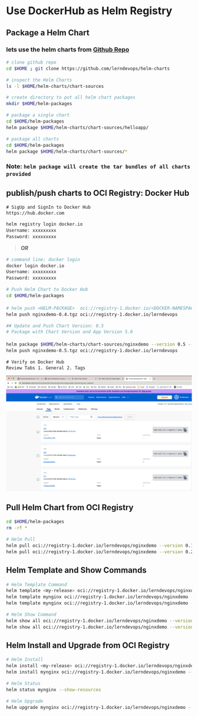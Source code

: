 # Use DockerHub as Helm Registry 

## Package a Helm Chart

### lets use the helm charts from [Github Repo](https://github.com/lerndevops/helm-charts/tree/main/chart-sources)
```sh
# clone github repo 
cd $HOME ; git clone https://github.com/lerndevops/helm-charts
```
```sh
# inspect the Helm Charts
ls -l $HOME/helm-charts/chart-sources
```
```sh
# create directory to put all helm chart packages 
mkdir $HOME/helm-packages
```
```sh
# package a single chart 
cd $HOME/helm-packages
helm package $HOME/helm-charts/chart-sources/helloapp/
```
```sh
# package all charts 
cd $HOME/helm-packages
helm package $HOME/helm-charts/chart-sources/*
```
### Note: `helm package will create the tar bundles of all charts provided`

## publish/push charts to OCI Registry: Docker Hub

```t
# SigUp and SignIn to Docker Hub
https://hub.docker.com
```

```sh
helm registry login docker.io 
Username: xxxxxxxxx
Password: xxxxxxxxx
```
> ***OR***
```sh
# command line: docker login
docker login docker.io
Username: xxxxxxxxx
Password: xxxxxxxxx
```

```sh
# Push Helm Chart to Docker Hub
cd $HOME/helm-packages

# helm push <HELM-PACKAGE>  oci://registry-1.docker.io/<DOCKER-NAMESPACE>
helm push nginxdemo-0.4.tgz oci://registry-1.docker.io/lerndevops
```
```sh
## Update and Push Chart Version: 0.5
# Package with Chart Version and App Version 5.0

helm package $HOME/helm-charts/chart-sources/nginxdemo --version 0.5 --app-version 5.0
helm push nginxdemo-0.5.tgz oci://registry-1.docker.io/lerndevops
```
```t
# Verify on Docker Hub
Review Tabs 1. General 2. Tags
```
![helm-package-docker-hub](../../img/helm-package-docker-hub.png)

## Pull Helm Chart from OCI Registry
```sh
cd $HOME/helm-packages
rm -rf * 
```
```sh
# Helm Pull
helm pull oci://registry-1.docker.io/lerndevops/nginxdemo --version 0.1
helm pull oci://registry-1.docker.io/lerndevops/nginxdemo --version 0.2
```
## Helm Template and Show Commands
```sh
# Helm Template Command
helm template <my-release> oci://registry-1.docker.io/lerndevops/nginxdemo --version 0.1
helm template mynginx oci://registry-1.docker.io/lerndevops/nginxdemo --version 0.1
helm template mynginx oci://registry-1.docker.io/lerndevops/nginxdemo --version 0.2
```
```sh
# Helm Show Command
helm show all oci://registry-1.docker.io/lerndevops/nginxdemo --version 0.1
helm show all oci://registry-1.docker.io/lerndevops/nginxdemo --version 0.2
```

## Helm Install and Upgrade from OCI Registry
```sh
# Helm Install
helm install <my-release> oci://registry-1.docker.io/lerndevops/nginxdemo --version 0.1
helm install mynginx oci://registry-1.docker.io/lerndevops/nginxdemo --version 0.1
```
```sh
# Helm Status
helm status mynginx --show-resources 
```
```sh
# Helm Upgrade
helm upgrade mynginx oci://registry-1.docker.io/lerndevops/nginxdemo --version 0.2
```
